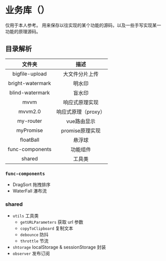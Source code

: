 # 业务库（）

仅用于本人参考。
用来保存以往实现的某个功能的源码，以及一些手写实现某一功能的原理源码。

## 目录解析

|     文件夹     |        描述         |
| :------------: | :-----------------: |
| bigfile-upload |   大文件分片上传    |
| bright-watermark | 明水印 |
| blind-watermark | 盲水印 |
|      mvvm      |   响应式原理实现    |
|    mvvm2.0     | 响应式原理（proxy） |
|   my-router    |     vue路由显示     |
|   myPromise    |   promise原理实现   |
|   floatBall    |       悬浮球        |
| func-components |   功能组件    |
| shared |   工具类    |

### `func-components`

- DragSort 拖拽排序
- WaterFall 瀑布流

### shared

- `utils` 工具类
  - `getURLParameters` 获取 url 参数
  - `copyToClipboard` 复制文本
  - `debounce` 防抖
  - `throttle` 节流
- `shtorage` localStorage & sessionStorage 封装
- `observer` 发布订阅
